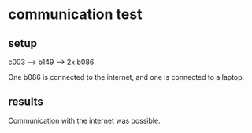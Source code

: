# communication test
## setup
c003 --> b149 --> 2x b086

One b086 is connected to the internet, and one is connected to a laptop. 
## results
Communication with the internet was possible.
